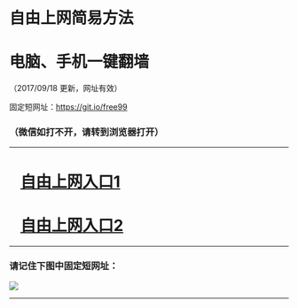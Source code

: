 ﻿# 自由上网简易方法

# 电脑、手机一键翻墙

（2017/09/18 更新，网址有效）

固定短网址：https://git.io/free99

### （微信如打不开，请转到浏览器打开）


***





# &nbsp;&nbsp; <a href="http://ft1527526108.fwq-tz1005.info/fwqtz01.html?t=091800111430 " target="_blank">自由上网入口1</a>
# &nbsp;&nbsp; <a href="http://ft1841631850.fwq-tz1006.info/fwqtz02.html?t=091800116419 " target="_blank">自由上网入口2</a>
***

### 请记住下图中固定短网址：

<img src="https://s3-us-west-2.amazonaws.com/fwq-1001/yjfq-20170905okok.png" /> 


***

